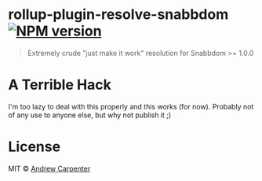 # rollup-plugin-resolve-snabbdom [![NPM version](https://badge.fury.io/js/rollup-plugin-resolve-snabbdom.svg)](https://npmjs.org/package/rollup-plugin-resolve-snabbdom)

> Extremely crude "just make it work" resolution for Snabbdom >= 1.0.0

# A Terrible Hack
I'm too lazy to deal with this properly and this works (for now). Probably not
of any use to anyone else, but why not publish it ;)

# License

MIT © [Andrew Carpenter](https://github.com/doesdev)
